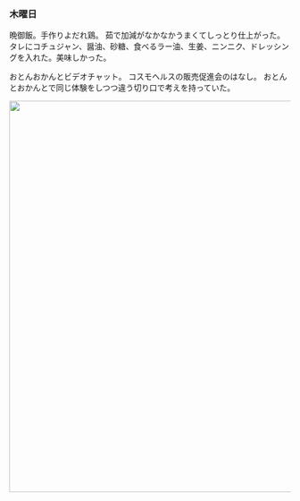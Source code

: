### 木曜日

晩御飯。手作りよだれ鶏。
茹で加減がなかなかうまくてしっとり仕上がった。
タレにコチュジャン、醤油、砂糖、食べるラー油、生姜、ニンニク、ドレッシングを入れた。美味しかった。

おとんおかんとビデオチャット。
コスモヘルスの販売促進会のはなし。
おとんとおかんとで同じ体験をしつつ違う切り口で考えを持っていた。

<img src="https://i.imgur.com/QW18Xmx.jpeg" width="700">